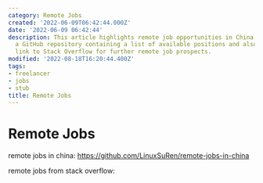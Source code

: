 ```yaml
---
category: Remote Jobs
created: '2022-06-09T06:42:44.000Z'
date: '2022-06-09 06:42:44'
description: This article highlights remote job opportunities in China. It provides
  a GitHub repository containing a list of available positions and also includes a
  link to Stack Overflow for further remote job prospects.
modified: '2022-08-18T16:20:44.400Z'
tags:
- freelancer
- jobs
- stub
title: Remote Jobs
---
```


# Remote Jobs

remote jobs in china:
https://github.com/LinuxSuRen/remote-jobs-in-china

remote jobs from stack overflow:
